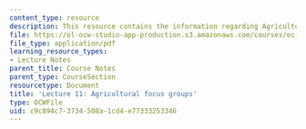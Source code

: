 ```yaml
---
content_type: resource
description: This resource contains the information regarding Agricultural focus groups.
file: https://ol-ocw-studio-app-production.s3.amazonaws.com/courses/ec-701j-d-lab-i-development-fall-2009/c9c894c73734508a1cd4e77333253346_MITEC_701JF09_lec11_nb.pdf
file_type: application/pdf
learning_resource_types:
- Lecture Notes
parent_title: Course Notes
parent_type: CourseSection
resourcetype: Document
title: 'Lecture 11: Agricultural focus groups'
type: OCWFile
uid: c9c894c7-3734-508a-1cd4-e77333253346
---
```

